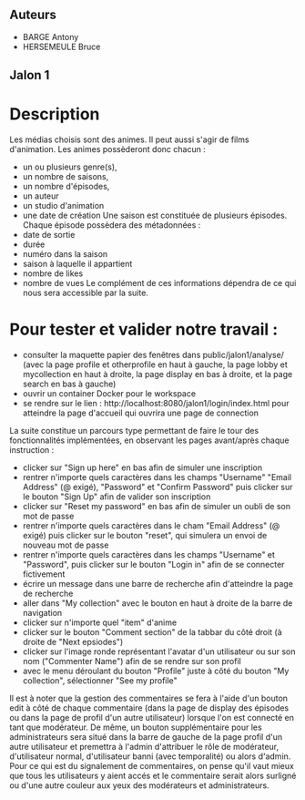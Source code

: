## Auteurs
- BARGE Antony
- HERSEMEULE Bruce

## Jalon 1

# Description
Les médias choisis sont des animes. Il peut aussi s'agir de films d'animation.
Les animes possèderont donc chacun :
   - un ou plusieurs genre(s), 
   - un nombre de saisons,
   - un nombre d'épisodes,
   - un auteur
   - un studio d'animation
   - une date de création
Une saison est constituée de plusieurs épisodes. 
Chaque épisode possèdera des métadonnées :
   - date de sortie
   - durée
   - numéro dans la saison
   - saison à laquelle il appartient
   - nombre de likes
   - nombre de vues
Le complément de ces informations dépendra de ce qui nous sera accessible par la suite.


# Pour tester et valider notre travail :
   - consulter la maquette papier des fenêtres dans public/jalon1/analyse/ 
      (avec la page profile et otherprofile en haut à gauche,
      la page lobby et mycollection en haut à droite,
      la page display en bas à droite,
      et la page search en bas à gauche)
   - ouvrir un container Docker pour le workspace
   - se rendre sur le lien : http://localhost:8080/jalon1/login/index.html pour atteindre la page d'accueil qui ouvrira une page de connection

La suite constitue un parcours type permettant de faire le tour des fonctionnalités implémentées, en observant les pages avant/après chaque instruction :
   - clicker sur "Sign up here" en bas afin de simuler une inscription
   - rentrer n'importe quels caractères dans les champs "Username" "Email Address" (@ exigé), "Password" et "Confirm Password" puis clicker sur le bouton "Sign Up" afin de valider son inscription
   - clicker sur "Reset my password" en bas afin de simuler un oubli de son mot de passe
   - rentrer n'importe quels caractères dans le cham "Email Address" (@ exigé) puis clicker sur le bouton "reset", qui simulera un envoi de nouveau mot de passe
   - rentrer n'importe quels caractères dans les champs "Username" et "Password", puis clicker sur le bouton "Login in" afin de se connecter fictivement
   - écrire un message dans une barre de recherche afin d'atteindre la page de recherche
   - aller dans "My collection" avec le bouton en haut à droite de la barre de navigation
   - clicker sur n'importe quel "item" d'anime
   - clicker sur le bouton "Comment section" de la tabbar du côté droit (à droite de "Next epsiodes")
   - clicker sur l'image ronde représentant l'avatar d'un utilisateur ou sur son nom ("Commenter Name") afin de se rendre sur son profil
   - avec le menu déroulant du bouton "Profile" juste à côté du bouton "My collection", sélectionner "See my profile"

Il est à noter que la gestion des commentaires se fera à l'aide d'un bouton edit à côté de chaque commentaire (dans la page de display des épisodes ou dans la page de profil d'un autre utilisateur) lorsque l'on est connecté en tant que modérateur.
De même, un bouton supplémentaire pour les administrateurs sera situé dans la barre de gauche de la page profil d'un autre utilisateur et premettra à l'admin d'attribuer le rôle de modérateur, d'utilisateur normal, d'utilisateur banni (avec temporalité) ou alors d'admin.
Pour ce qui est du signalement de commentaires, on pense qu'il vaut mieux que tous les utilisateurs y aient accés et le commentaire serait alors surligné ou d'une autre couleur aux yeux des modérateurs et administrateurs.
